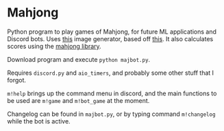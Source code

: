 # Mahjong
Python program to play games of Mahjong, for future ML applications and Discord bots. Uses [this](https://github.com/watterle/majsoul-generator) image generator, based off [this](https://github.com/Neutralization/majsoul-generator). It also calculates scores using the [mahjong library](https://github.com/MahjongRepository/mahjong).

Download program and execute `python majbot.py`.

Requires `discord.py` and `aio_timers`, and probably some other stuff that I forgot.

`m!help` brings up the command menu in discord, and the main functions to be used are `m!game` and `m!bot_game` at the moment.

Changelog can be found in `majbot.py`, or by typing command `m!changelog` while the bot is active.

